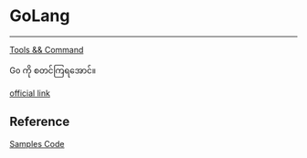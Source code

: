 # GoLang
----

[Tools && Command](https://github.com/chitlwinucsp/GoLang/blob/main/Tutorials/Tools%20%26%20Commands.md)


Go ကို စတင်ကြရအောင်။ 

[official link](https://go.dev/solutions/case-studies)


## Reference 

[Samples Code](https://github.com/Masterminds/go-in-practice)
